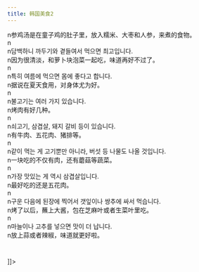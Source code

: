 ```yaml
---
title: 韩国美食2
---
```


<p>n参鸡汤是在童子鸡的肚子里，放入糯米、大枣和人参，来煮的食物。<br />n<br />n담백하니 까두기와 곁들여서 먹으면 최고입니다.<br />n因为很清淡，和萝卜块泡菜一起吃，味道再好不过了。<br />n<br />n특히 여름에 먹으면 몸에 좋다고 합니다.<br />n据说在夏天食用，对身体尤为好。<br />n<br />n불고기는 여러 가지 있습니다.<br />n烤肉有好几种。<br />n<br />n쇠고기, 삼겹살, 돼지 갈비 등이 있습니다.<br />n有牛肉、五花肉、猪排等。<br />n<br />n같이 먹는 게 고기뿐만 아니라, 버섯 등 나물도 나올 것입니다. <br />n一块吃的不仅有肉，还有蘑菇等蔬菜。<br />n<br />n가장 맛있는 게 역시 삼겹살입니다.<br />n最好吃的还是五花肉。<br />n<br />n구운 다음에 된장에 찍어서 갯잎이나 쌍추에 싸서 먹습니다. <br />n烤了以后，蘸上大酱，包在芝麻叶或者生菜叶里吃。<br />n<br />n마늘이나 고추를 넣으면 맛이 더 납니다.<br />n放上蒜或者辣椒，味道就更好啦。</p>



<p><img src="http://www.hanfengblog.com.cn/hy/images/p5291431.jpg" alt="" /></p>



<p><i></i></p>



<p><img src="http://www.hanfengblog.com.cn/hy/images/p5291433.jpg" alt="" /></p>



<p>]]&gt;</p>

